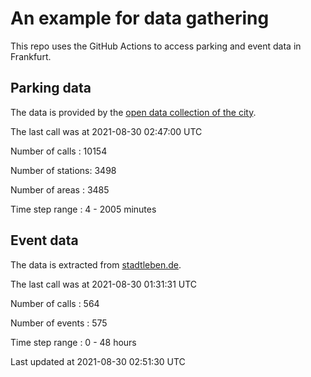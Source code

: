 # An example for data gathering

This repo uses the GitHub Actions to access parking and event data in Frankfurt.

## Parking data
The data is provided by the [open data collection of the city](https://www.offenedaten.frankfurt.de/).

The last call was at 2021-08-30 02:47:00 UTC

Number of calls   : 10154

Number of stations:  3498

Number of areas   :  3485

Time step range   :     4 -  2005 minutes


## Event data
The data is extracted from [stadtleben.de](https://stadtleben.de/frankfurt/).

The last call was at 2021-08-30 01:31:31 UTC

Number of calls   : 564

Number of events  : 575

Time step range   :   0 -  48 hours


Last updated at 2021-08-30 02:51:30 UTC
